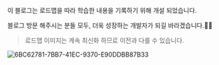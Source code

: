 
이 블로그는 로드맵을 따라 학습한 내용을 기록하기 위해 개설 되었습니다. 
  
블로그 방문 해주시는 분들 모두,
더욱 성장하는 개발자가 되길 바라겠습니다.🙏🏻
  
  > 로드맵 이미지는 계속 최신화 하므로 이전과 다를 수 있습니다.

![6BC62781-7BB7-41EC-9370-E90DDBB87B33](https://user-images.githubusercontent.com/54762273/147862039-40bde9ec-24f4-4f83-8f6a-d3d804cab17d.jpeg)


